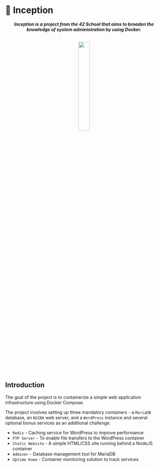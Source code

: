 # 🐳 Inception

<p align="center">
	<b><i>Inception is a project from the 42 School that aims to broaden the knowledge of system administration by using Docker.</i></b><br><br>
</p>

<div align="center">
    <img src="https://github.com/hheghine/Inception/assets/119530584/500381cb-b29d-4a66-abc9-65d60ddd7335" style="width: 27%;" />
</div>







## Introduction

The goal of the project is to containerize a simple web application infrastructure using Docker Compose.

The project involves setting up three mandatory containers - a `MariaDB` database, an `NGINX` web server, and a `WordPress` instance and several optional bonus services as an additional challenge:

- `Redis` - Caching service for WordPress to improve performance
- `FTP Server` - To enable file transfers to the WordPress container
- `Static Website` - A simple HTML/CSS site running behind a NodeJS container
- `Adminer` - Database management tool for MariaDB
- `Uptime Kuma` - Container monitoring solution to track services
